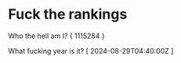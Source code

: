 # Fuck the rankings

Who the hell am I?
{ 1115284 }

What fucking year is it?
[ 2024-08-29T04:40:00Z ]
